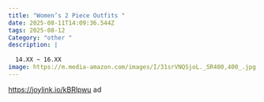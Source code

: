 ```yaml
---
title: "Women’s 2 Piece Outfits "
date: 2025-08-11T14:09:36.544Z
tags: 2025-08-12
Category: "other "
description: |
  
  14.XX ~ 16.XX 
image: https://m.media-amazon.com/images/I/31srVNQSjoL._SR400,400_.jpg
---
```

https://joylink.io/kBRlpwu   ad